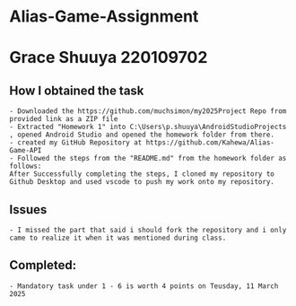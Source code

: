 # Alias-Game-Assignment
# Grace Shuuya 220109702

## How I obtained the task 
	- Downloaded the https://github.com/muchsimon/my2025Project Repo from provided link as a ZIP file
	- Extracted "Homework 1" into C:\Users\p.shuuya\AndroidStudioProjects , opened Android Studio and opened the homework folder from there.
	- created my GitHub Repository at https://github.com/Kahewa/Alias-Game-API 
	- Followed the steps from the "README.md" from the homework folder as follows:
    After Successfully completing the steps, I cloned my repository to Github Desktop and used vscode to push my work onto my repository.

## Issues
    - I missed the part that said i should fork the repository and i only came to realize it when it was mentioned during class.

## Completed:
    - Mandatory task under 1 - 6 is worth 4 points on Teusday, 11 March 2025

